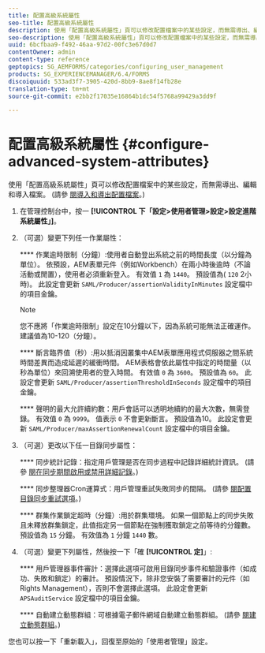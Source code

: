 ```yaml
---
title: 配置高級系統屬性
seo-title: 配置高級系統屬性
description: 使用「配置高級系統屬性」頁可以修改配置檔案中的某些設定，而無需導出、編輯和導入檔案。
seo-description: 使用「配置高級系統屬性」頁可以修改配置檔案中的某些設定，而無需導出、編輯和導入檔案。
uuid: 6bcfbaa9-f492-46aa-97d2-00fc3e67d0d7
contentOwner: admin
content-type: reference
geptopics: SG_AEMFORMS/categories/configuring_user_management
products: SG_EXPERIENCEMANAGER/6.4/FORMS
discoiquuid: 533ad3f7-3905-420d-8bb9-8ae8f14fb28e
translation-type: tm+mt
source-git-commit: e2bb2f17035e16864b1dc54f5768a99429a3dd9f

---
```



# 配置高級系統屬性 {#configure-advanced-system-attributes}

使用「配置高級系統屬性」頁可以修改配置檔案中的某些設定，而無需導出、編輯和導入檔案。 (請參 [閱導入和導出配置檔案](/help/forms/using/admin-help/importing-exporting-configuration-file.md#importing-and-exporting-the-configuration-file)。)

1. 在管理控制台中，按一 **[!UICONTROL 下「設定>使用者管理>設定>設定進階系統屬性」]**。
1. （可選）變更下列任一作業屬性：

   **** 作業逾時限制（分鐘）:使用者自動登出系統之前的時間長度（以分鐘為單位）。 依預設，AEM表單元件（例如Workbench）在兩小時後逾時（不論活動或閒置），使用者必須重新登入。 有效值 `1` 為 `1440`。 預設值為( `120` 2小時)。 此設定會更新 `SAML/Producer/assertionValidityInMinutes` 設定檔中的項目金鑰。

   >[!NOTE]
   >
   >您不應將「作業逾時限制」設定在10分鐘以下，因為系統可能無法正確運作。 建議值為10-120（分鐘）。

   **** 斷言臨界值（秒）:用以抵消因叢集中AEM表單應用程式伺服器之間系統時間差異而造成延遲的緩衝時間。 AEM表格會依此屬性中指定的時間量（以秒為單位）來回溯使用者的登入時間。 有效值 `0` 為 `3600`。 預設值為 `60`。 此設定會更新 `SAML/Producer/assertionThresholdInSeconds` 設定檔中的項目金鑰。

   **** 聲明的最大允許續約數：用戶會話可以透明地續約的最大次數，無需登錄。 有效值 `0` 為 `9999`。 值表示 `0` 不會更新斷言。 預設值為10。 此設定會更新 `SAML/Producer/maxAssertionRenewalCount` 設定檔中的項目金鑰。

1. （可選）更改以下任一目錄同步屬性：

   **** 同步統計記錄：指定用戶管理是否在同步過程中記錄詳細統計資訊。 (請參 [閱在同步期間啟用或禁用詳細記錄](/help/forms/using/admin-help/synchronizing-directories.md#enable-or-disable-detailed-logging-during-synchronization)。)

   **** 同步整理器Cron運算式：用戶管理重試失敗同步的間隔。 (請參 [閱配置目錄同步重試選項](/help/forms/using/admin-help/synchronizing-directories.md#configure-the-directory-synchronization-retry-option)。)

   **** 群集作業鎖定超時（分鐘）:用於群集環境。 如果一個節點上的同步失敗且未釋放群集鎖定，此值指定另一個節點在強制獲取鎖定之前等待的分鐘數。 預設值為 `15` 分鐘。 有效值為 `1` 分鐘 `1440` 數。

1. （可選）變更下列屬性，然後按一下「確 **[!UICONTROL 定]**」:

   **** 用戶管理器事件審計：選擇此選項可啟用目錄同步事件和驗證事件（如成功、失敗和鎖定）的審計。 預設情況下，除非您安裝了需要審計的元件（如Rights Management），否則不會選擇此選項。 此設定會更新 `APSAuditService` 設定檔中的項目金鑰。

   **** 自動建立動態群組：可根據電子郵件網域自動建立動態群組。 (請參 [閱建立動態群組](/help/forms/using/admin-help/creating-configuring-groups.md#create-a-dynamic-group)。)

您也可以按一下「重新載入」，回復至原始的「使用者管理」設定。
